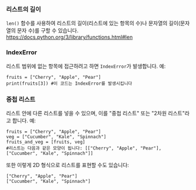 ### 리스트의 길이
`len()` 함수를 사용하여 리스트의 길이(리스트에 있는 항목의 수)나 문자열의 길이(문자열의 문자 수)를 구할 수 있습니다. https://docs.python.org/3/library/functions.html#len

### IndexError
리스트 범위에 없는 항목에 접근하려고 하면 `IndexError`가 발생합니다. 예:

```
fruits = ["Cherry", "Apple", "Pear"]
print(fruits[3]) #이 코드는 IndexError를 발생시킵니다
```

### 중첩 리스트
리스트 안에 다른 리스트를 넣을 수 있으며, 이를 "중첩 리스트" 또는 "2차원 리스트"라고 합니다. 예:

```
fruits = ["Cherry", "Apple", "Pear"]
veg = ["Cucumber", "Kale", "Spinnach"]
fruits_and_veg = [fruits, veg]
#리스트는 다음과 같은 모양이 됩니다: [["Cherry", "Apple", "Pear"], ["Cucumber", "Kale", "Spinnach"]]
```

또한 이렇게 2D 형식으로 리스트를 표현할 수도 있습니다:
```
["Cherry", "Apple", "Pear"]
["Cucumber", "Kale", "Spinnach"]
